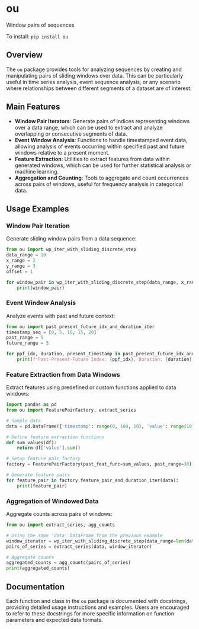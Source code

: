 # ou
Window pairs of sequences

To install:	```pip install ou```

## Overview
The `ou` package provides tools for analyzing sequences by creating and manipulating pairs of sliding windows over data. This can be particularly useful in time series analysis, event sequence analysis, or any scenario where relationships between different segments of a dataset are of interest.

## Main Features
- **Window Pair Iterators**: Generate pairs of indices representing windows over a data range, which can be used to extract and analyze overlapping or consecutive segments of data.
- **Event Window Analysis**: Functions to handle timestamped event data, allowing analysis of events occurring within specified past and future windows relative to a present moment.
- **Feature Extraction**: Utilities to extract features from data within generated windows, which can be used for further statistical analysis or machine learning.
- **Aggregation and Counting**: Tools to aggregate and count occurrences across pairs of windows, useful for frequency analysis in categorical data.

## Usage Examples

### Window Pair Iteration
Generate sliding window pairs from a data sequence:
```python
from ou import wp_iter_with_sliding_discrete_step
data_range = 10
x_range = 2
y_range = 3
offset = 1

for window_pair in wp_iter_with_sliding_discrete_step(data_range, x_range, y_range, offset):
    print(window_pair)
```

### Event Window Analysis
Analyze events with past and future context:
```python
from ou import past_present_future_idx_and_duration_iter
timestamp_seq = [0, 5, 10, 15, 20]
past_range = 5
future_range = 5

for ppf_idx, duration, present_timestamp in past_present_future_idx_and_duration_iter(timestamp_seq, past_range, future_range):
    print(f"Past-Present-Future Index: {ppf_idx}, Duration: {duration}, Present Timestamp: {present_timestamp}")
```

### Feature Extraction from Data Windows
Extract features using predefined or custom functions applied to data windows:
```python
import pandas as pd
from ou import FeaturePairFactory, extract_series

# Sample data
data = pd.DataFrame({'timestamp': range(0, 100, 10), 'value': range(10)})

# Define feature extraction functions
def sum_values(df):
    return df['value'].sum()

# Setup feature pair factory
factory = FeaturePairFactory(past_feat_func=sum_values, past_range=30)

# Generate feature pairs
for feature_pair in factory.feature_pair_and_duration_iter(data):
    print(feature_pair)
```

### Aggregation of Windowed Data
Aggregate counts across pairs of windows:
```python
from ou import extract_series, agg_counts

# Using the same 'data' DataFrame from the previous example
window_iterator = wp_iter_with_sliding_discrete_step(data_range=len(data))
pairs_of_series = extract_series(data, window_iterator)

# Aggregate counts
aggregated_counts = agg_counts(pairs_of_series)
print(aggregated_counts)
```

## Documentation
Each function and class in the `ou` package is documented with docstrings, providing detailed usage instructions and examples. Users are encouraged to refer to these docstrings for more specific information on function parameters and expected data formats.